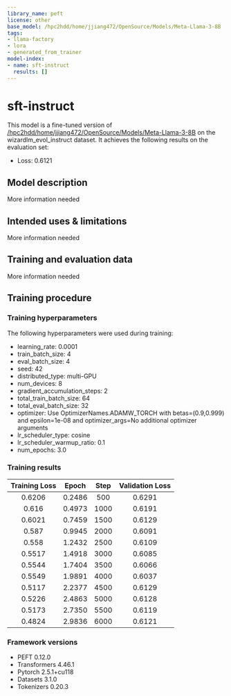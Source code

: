 ```yaml
---
library_name: peft
license: other
base_model: /hpc2hdd/home/jjiang472/OpenSource/Models/Meta-Llama-3-8B
tags:
- llama-factory
- lora
- generated_from_trainer
model-index:
- name: sft-instruct
  results: []
---
```


<!-- This model card has been generated automatically according to the information the Trainer had access to. You
should probably proofread and complete it, then remove this comment. -->

# sft-instruct

This model is a fine-tuned version of [/hpc2hdd/home/jjiang472/OpenSource/Models/Meta-Llama-3-8B](https://huggingface.co//hpc2hdd/home/jjiang472/OpenSource/Models/Meta-Llama-3-8B) on the wizardlm_evol_instruct dataset.
It achieves the following results on the evaluation set:
- Loss: 0.6121

## Model description

More information needed

## Intended uses & limitations

More information needed

## Training and evaluation data

More information needed

## Training procedure

### Training hyperparameters

The following hyperparameters were used during training:
- learning_rate: 0.0001
- train_batch_size: 4
- eval_batch_size: 4
- seed: 42
- distributed_type: multi-GPU
- num_devices: 8
- gradient_accumulation_steps: 2
- total_train_batch_size: 64
- total_eval_batch_size: 32
- optimizer: Use OptimizerNames.ADAMW_TORCH with betas=(0.9,0.999) and epsilon=1e-08 and optimizer_args=No additional optimizer arguments
- lr_scheduler_type: cosine
- lr_scheduler_warmup_ratio: 0.1
- num_epochs: 3.0

### Training results

| Training Loss | Epoch  | Step | Validation Loss |
|:-------------:|:------:|:----:|:---------------:|
| 0.6206        | 0.2486 | 500  | 0.6291          |
| 0.616         | 0.4973 | 1000 | 0.6191          |
| 0.6021        | 0.7459 | 1500 | 0.6129          |
| 0.587         | 0.9945 | 2000 | 0.6091          |
| 0.558         | 1.2432 | 2500 | 0.6109          |
| 0.5517        | 1.4918 | 3000 | 0.6085          |
| 0.5544        | 1.7404 | 3500 | 0.6066          |
| 0.5549        | 1.9891 | 4000 | 0.6037          |
| 0.5117        | 2.2377 | 4500 | 0.6129          |
| 0.5226        | 2.4863 | 5000 | 0.6128          |
| 0.5173        | 2.7350 | 5500 | 0.6119          |
| 0.4824        | 2.9836 | 6000 | 0.6121          |


### Framework versions

- PEFT 0.12.0
- Transformers 4.46.1
- Pytorch 2.5.1+cu118
- Datasets 3.1.0
- Tokenizers 0.20.3